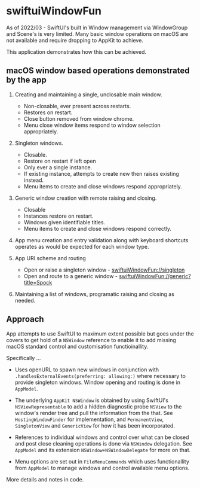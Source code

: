 # swiftuiWindowFun

As of 2022/03 - SwiftUI's built in Window management via WindowGroup and Scene's is very limited. Many basic window 
operations on macOS are not available and require dropping to AppKit to achieve. 

This application demonstrates how this can be achieved.

## macOS window based operations demonstrated by the app


1. Creating and maintaining a single, unclosable main window.
    - Non-closable, ever present across restarts.
    - Restores on restart.
    - Close button removed from window chrome.
    - Menu close window items respond to window selection appropriately.

2. Singleton windows.
    - Closable.
    - Restore on restart if left open
    - Only ever a single instance.
    - If existing instance, attempts to create new then raises existing instead.
    - Menu items to create and close windows respond appropriately.


3. Generic window creation with remote raising and closing.
    - Closable
    - Instances restore on restart.
    - Windows given identifiable titles.
    - Menu items to create and close windows respond correctly.
     

4. App menu creation and entry validation along with keyboard shortcuts operates as would be expected for each window type.

5. App URI scheme and routing

    - Open or raise a singleton window - [swiftuiWindowFun://singleton](swiftuiWindowFun://singleton)
    - Open and route to a generic window - [swiftuiWindowFun://generic?title=Spock](swiftuiWindowFun://generic?title=Spock)

6. Maintaining a list of windows, programatic raising and closing as needed.


## Approach

App attempts to use SwiftUI to maximum extent possible but goes under the covers to get hold of a 
`NSWindow` reference to enable it to add missing macOS standard control and customisation functioinallity.

Specifically ...

- Uses openURL to spawn new windows in conjunction with `.handlesExternalEvents(preferring: allowing:)` where
necessary to provide singleton windows. Window opening and routing is done in `AppModel`.

- The underlying `AppKit NSWindow` is obtained by using SwiftUI's `NSViewRepresentable` to add a hidden diagnostic probe 
`NSView` to the  window's render tree and pull the information from the that. See `HostingWindowFinder` for 
implementation, and `PermanentView`, `SingletonView` and `GenericView` for how it has been incorporated.

- References to individual windows and control over what can be closed and post close cleaning operations is done 
via `NSWindow` delegation. See `AppModel` and its extension `NSWindow+NSWindowDelegate` for more on that. 

- Menu options are set out in `FileMenuCommands` which uses functionallity from `AppModel` to manage windows and control
 available menu options.


More details and notes in code.
